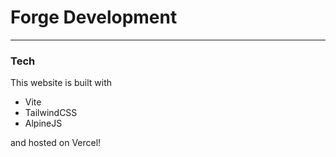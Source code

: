# Forge Development 

___

### Tech

This website is built with

- Vite
- TailwindCSS
- AlpineJS

and hosted on Vercel!